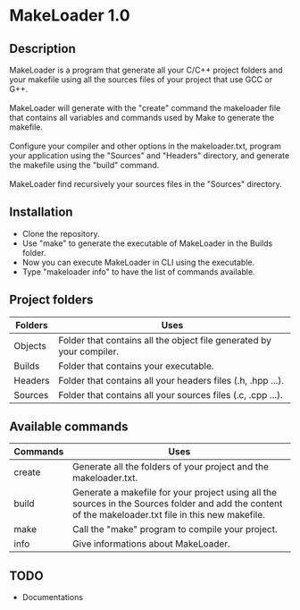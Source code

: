 # MakeLoader 1.0

## Description
MakeLoader is a program that generate all your C/C++ project folders and your makefile 
using all the sources files of your project that use GCC or G++.
<br/><br/>
MakeLoader will generate with the "create" command the makeloader file that contains all variables 
and commands used by Make to generate the makefile.
<br/><br/>
Configure your compiler and other options in the makeloader.txt,
program your application using the "Sources" and "Headers" directory, and generate 
the makefile using the "build" command.
<br/><br/>
MakeLoader find recursively your sources files in the "Sources" directory.

## Installation
- Clone the repository.
- Use "make" to generate the executable of MakeLoader in the Builds folder.
- Now you can execute MakeLoader in CLI using the executable.
- Type "makeloader info" to have the list of commands available.

## Project folders
Folders | Uses
------------ | -------------
Objects | Folder that contains all the object file generated by your compiler.
Builds | Folder that contains your executable.
Headers | Folder that contains all your headers files (.h, .hpp ...).
Sources |  Folder that contains all your sources files (.c, .cpp ...).

## Available commands
Commands | Uses
------------ | -------------
create | Generate all the folders of your project and the makeloader.txt.
build | Generate a makefile for your project using all the sources in the Sources folder and add the content of the makeloader.txt file in this new makefile.
make | Call the "make" program to compile your project.
info |  Give informations about MakeLoader.

## TODO
* Documentations